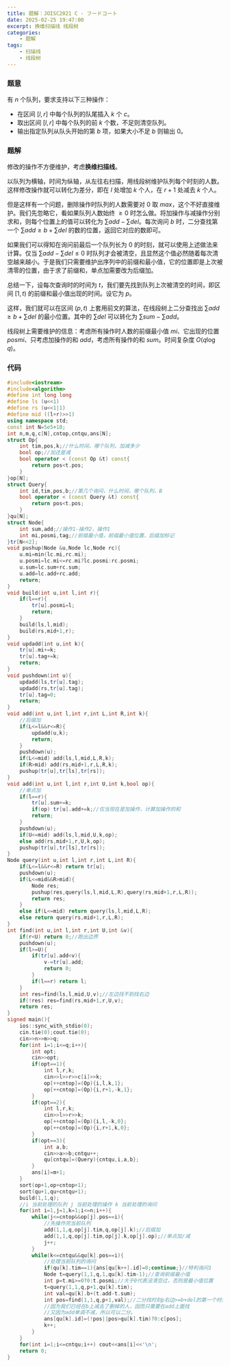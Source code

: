 ```yaml
---
title: 题解：JOISC2021 C - フードコート
date: 2025-02-25 19:47:00
excerpt: 换维扫描线 线段树
categories: 
    - 题解
tags: 
    - 扫描线
    - 线段树
---
```


### 题意
有 $n$ 个队列，要求支持以下三种操作：
- 在区间 $[l,r]$ 中每个队列的队尾插入 $k$ 个 $c$。
- 取出区间 $[l,r]$ 中每个队列的前 $k$ 个数，不足则清空队列。
- 输出指定队列从队头开始的第 $b$ 项，如果大小不足 $b$ 则输出 $0$。

### 题解
修改的操作不方便维护，考虑**换维扫描线**。

以队列为横轴，时间为纵轴，从左往右扫描，用线段树维护队列每个时刻的人数。这样修改操作就可以转化为差分，即在 $l$ 处增加 $k$ 个人，在 $r+1$ 处减去 $k$ 个人。

但是这样有一个问题，删除操作时队列的人数需要对 $0$ 取 $max$，这个不好直接维护。我们先忽略它，看如果队列人数始终 $\ge 0$ 时怎么做。将加操作与减操作分别求和，则每个位置上的值可以转化为 $\sum add-\sum del$。每次询问 $b$ 时，二分查找第一个 $\sum add\ge b+\sum del$ 的数的位置，返回它对应的数即可。

如果我们可以得知在询问前最后一个队列长为 $0$ 的时刻，就可以使用上述做法来计算。仅当 $\sum add-\sum del\le 0$ 时队列才会被清空，且显然这个值必然随着每次清空越来越小。于是我们只需要维护出序列中的前缀和最小值，它的位置即是上次被清零的位置，由于求了前缀和，单点加需要改为后缀加。

总结一下，设每次查询时的时间为 $t$，我们要先找到队列上次被清空的时间，即区间 $[1,t)$ 的前缀和最小值出现的时间。设它为 $p$。

这样，我们就可以在区间 $(p,t)$ 上套用前文的算法，在线段树上二分查找出 $\sum add\ge b+\sum del$ 的最小位置。其中的 $\sum del$ 可以转化为 $\sum sum-\sum add$。

线段树上需要维护的信息：考虑所有操作时人数的前缀最小值 $mi$、它出现的位置 $posmi$、只考虑加操作的和 $add$，考虑所有操作的和 $sum$。时间复杂度 $O(q \log q)$。

### 代码
```cpp
#include<iostream>
#include<algorithm>
#define int long long
#define ls (u<<1)
#define rs (u<<1|1)
#define mid ((l+r)>>1)
using namespace std;
const int N=5e5+10;
int n,m,q,c[N],cntop,cntqu,ans[N];
struct Op{
    int tim,pos,k;//什么时间，哪个队列，加减多少
    bool op;//加还是减
    bool operator < (const Op &t) const{
        return pos<t.pos;
    }
}op[N];
struct Query{
    int id,tim,pos,b;//第几个询问，什么时间，哪个队列，B
    bool operator < (const Query &t) const{
        return pos<t.pos;
    }    
}qu[N];
struct Node{
    int sum,add;//操作1-操作2，操作1
    int mi,posmi,tag;//前缀最小值，前缀最小值位置，后缀加标记
}tr[N<<2];
void pushup(Node &u,Node lc,Node rc){
    u.mi=min(lc.mi,rc.mi);
    u.posmi=lc.mi<=rc.mi?lc.posmi:rc.posmi;
    u.sum=lc.sum+rc.sum;
    u.add=lc.add+rc.add;
    return;
}
void build(int u,int l,int r){
    if(l==r){
        tr[u].posmi=l;
        return;
    }
    build(ls,l,mid);
    build(rs,mid+1,r);
}
void updadd(int u,int k){
    tr[u].mi+=k;
    tr[u].tag+=k;
    return;
}
void pushdown(int u){
    updadd(ls,tr[u].tag);
    updadd(rs,tr[u].tag);
    tr[u].tag=0;
    return;
}
void add(int u,int l,int r,int L,int R,int k){
    //后缀加
    if(L<=l&&r<=R){
        updadd(u,k);
        return;
    }
    pushdown(u);
    if(L<=mid) add(ls,l,mid,L,R,k);
    if(R>mid) add(rs,mid+1,r,L,R,k);
    pushup(tr[u],tr[ls],tr[rs]);
}
void add(int u,int l,int r,int U,int k,bool op){
    //单点加
    if(l==r){
        tr[u].sum+=k;
        if(op) tr[u].add+=k;//仅当现在是加操作，计算加操作的和
        return;
    }
    pushdown(u);
    if(U<=mid) add(ls,l,mid,U,k,op);
    else add(rs,mid+1,r,U,k,op);
    pushup(tr[u],tr[ls],tr[rs]);
}
Node query(int u,int l,int r,int L,int R){
    if(L<=l&&r<=R) return tr[u];
    pushdown(u);
    if(L<=mid&&R>mid){
        Node res;
        pushup(res,query(ls,l,mid,L,R),query(rs,mid+1,r,L,R));
        return res;
    }
    else if(L<=mid) return query(ls,l,mid,L,R);
    else return query(rs,mid+1,r,L,R);
}
int find(int u,int l,int r,int U,int &v){
    if(r<U) return 0;//跑出边界
    pushdown(u);
    if(l>=U){
        if(tr[u].add<v){
            v-=tr[u].add;
            return 0;
        }
        if(l==r) return l;
    }
    int res=find(ls,l,mid,U,v);//左边找不到找右边
    if(!res) res=find(rs,mid+1,r,U,v);
    return res;
}
signed main(){
    ios::sync_with_stdio(0);
    cin.tie(0);cout.tie(0);
    cin>>n>>m>>q;
    for(int i=1;i<=q;i++){
        int opt;
        cin>>opt;
        if(opt==1){
            int l,r,k;
            cin>>l>>r>>c[i]>>k;
            op[++cntop]=(Op){i,l,k,1};
            op[++cntop]=(Op){i,r+1,-k,1};
        }
        if(opt==2){
            int l,r,k;
            cin>>l>>r>>k;
            op[++cntop]=(Op){i,l,-k,0};
            op[++cntop]=(Op){i,r+1,k,0};
        }
        if(opt==3){
            int a,b;
            cin>>a>>b;cntqu++;
            qu[cntqu]=(Query){cntqu,i,a,b};
        }
        ans[i]=m+1;
    }
    sort(op+1,op+cntop+1);
    sort(qu+1,qu+cntqu+1);
    build(1,1,q);
    //i 当前处理的队列 j 当前处理的操作 k 当前处理的询问
    for(int i=1,j=1,k=1;i<=n;i++){
        while(j<=cntop&&op[j].pos==i){
            //先操作完当前队列
            add(1,1,q,op[j].tim,q,op[j].k);//后缀加
            add(1,1,q,op[j].tim,op[j].k,op[j].op);//单点加/减
            j++;
        }
        while(k<=cntqu&&qu[k].pos==i){
            //处理当前队列的询问
            if(qu[k].tim==1){ans[qu[k++].id]=0;continue;}//特判询问1
            Node t=query(1,1,q,1,qu[k].tim-1);//查询前缀最小值
            int p=t.mi>=0?0:t.posmi;//大于0代表没清空过，否则是最小值位置
            t=query(1,1,q,p+1,qu[k].tim);
            int val=qu[k].b+(t.add-t.sum);
            int pos=find(1,1,q,p+1,val);//二分找时刻p右边>=b+del的第一个时刻
            //因为我们已经在b上减去了删掉的人，因而只需要在add上面找
            //又因为add单调不减，所以可以二分。
            ans[qu[k].id]=(!pos||pos>qu[k].tim)?0:c[pos];
            k++;
        }
    }
    for(int i=1;i<=cntqu;i++) cout<<ans[i]<<'\n';
    return 0;
}
```